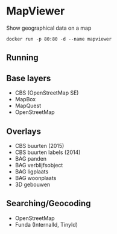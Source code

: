 # MapViewer
Show geographical data on a map

`docker run -p 80:80 -d --name mapviewer`
## Running

## Base layers
- CBS (OpenStreetMap SE)
- MapBox
- MapQuest
- OpenStreetMap

## Overlays
- CBS buurten (2015)
- CBS buurten labels (2014)
- BAG panden
- BAG verblijfsobject
- BAG ligplaats
- BAG woonplaats
- 3D gebouwen

## Searching/Geocoding
- OpenStreetMap
- Funda (InternalId, TinyId)